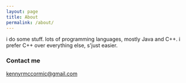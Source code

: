 ```yaml
---
layout: page
title: About
permalink: /about/
---
```


i do some stuff. lots of programming languages, mostly Java and C++. i prefer C++ over everything else, s'just easier.

### Contact me

[kennyrmccormic@gmail.com](mailto:kennyrmccormick@gmail.com)
